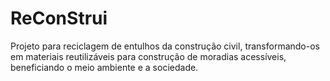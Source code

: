 # ReConStrui
Projeto para reciclagem de entulhos da construção civil, transformando-os em materiais reutilizáveis para construção de moradias acessíveis, beneficiando o meio ambiente e a sociedade.
